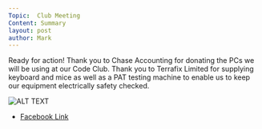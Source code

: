 ```yaml
---
Topic:  Club Meeting
Content: Summary
layout: post
author: Mark
---
```

Ready for action! Thank you to Chase Accounting for donating the PCs we will be using at our Code Club. Thank you to Terrafix Limited for supplying keyboard and mice as well as a PAT testing machine to enable us to keep our equipment electrically safety checked.

![ALT TEXT](https://scontent.fbhx6-1.fna.fbcdn.net/v/t39.30808-6/245625972_4205157536277981_6870090380244443917_n.jpg?stp=dst-jpg_p720x720&_nc_cat=111&ccb=1-7&_nc_sid=5f2048&_nc_ohc=3FHlqdPbTlwAX8KY419&_nc_ht=scontent.fbhx6-1.fna&edm=AKK4YLsEAAAA&oh=00_AfCXoIeTUYe54Yr0Sc_9JlBuK6cd08bEAIqYhebkBWTftw&oe=652ACAAD)

* [Facebook Link](https://www.facebook.com/1481985248595237/posts/4205165246277210/)



